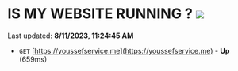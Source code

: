 # IS MY WEBSITE RUNNING ? [![](https://img.shields.io/static/v1?label=Sponsor&message=%E2%9D%A4&logo=GitHub&color=%23fe8e86)](https://github.com/sponsors/<username>)

Last updated: **8/11/2023, 11:24:45 AM**

- `GET` [https://youssefservice.me](https://youssefservice.me) - **Up** (659ms)
